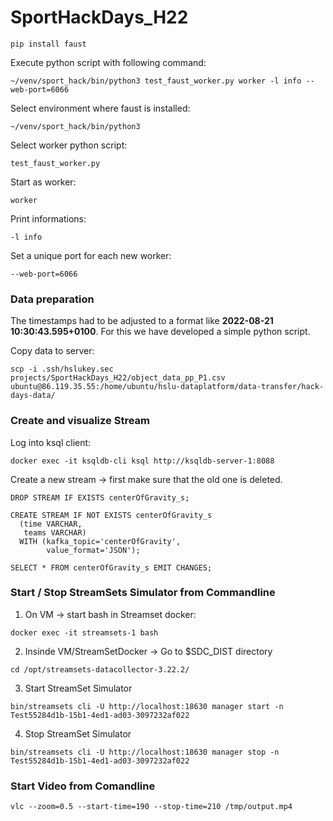 # SportHackDays_H22

```
pip install faust
```

Execute python script with following command:
```
~/venv/sport_hack/bin/python3 test_faust_worker.py worker -l info --web-port=6066
```


Select environment where faust is installed:
```
~/venv/sport_hack/bin/python3
```


Select worker python script:
```
test_faust_worker.py
```

Start as worker:
```
worker
```

Print informations:
```
-l info
```

Set a unique port for each new worker:
```
--web-port=6066
```


### Data preparation
The timestamps had to be adjusted to a format like **2022-08-21 10:30:43.595+0100**. For this we have developed a simple python script.

Copy data to server:
```
scp -i .ssh/hslukey.sec projects/SportHackDays_H22/object_data_pp_P1.csv ubuntu@86.119.35.55:/home/ubuntu/hslu-dataplatform/data-transfer/hack-days-data/
```

### Create and visualize Stream

Log into ksql client:
```
docker exec -it ksqldb-cli ksql http://ksqldb-server-1:8088
```

Create a new stream -> first make sure that the old one is deleted.
```
DROP STREAM IF EXISTS centerOfGravity_s;
```

```
CREATE STREAM IF NOT EXISTS centerOfGravity_s 
  (time VARCHAR, 
   teams VARCHAR)
  WITH (kafka_topic='centerOfGravity',
        value_format='JSON');
```

```
SELECT * FROM centerOfGravity_s EMIT CHANGES;
```


### Start / Stop StreamSets Simulator from Commandline

1. On VM -> start bash in Streamset docker:
```
docker exec -it streamsets-1 bash
```

2. Insinde VM/StreamSetDocker -> Go to $SDC_DIST directory
```
cd /opt/streamsets-datacollector-3.22.2/
```

3. Start StreamSet Simulator
```
bin/streamsets cli -U http://localhost:18630 manager start -n Test55284d1b-15b1-4ed1-ad03-3097232af022
```

4. Stop StreamSet Simulator
```
bin/streamsets cli -U http://localhost:18630 manager stop -n Test55284d1b-15b1-4ed1-ad03-3097232af022
```


### Start Video from Comandline

```
vlc --zoom=0.5 --start-time=190 --stop-time=210 /tmp/output.mp4
```

